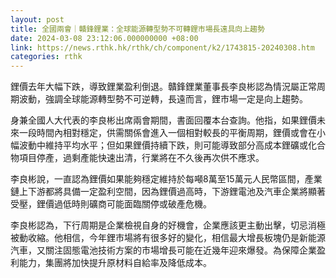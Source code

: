 ```yaml
---
layout: post
title: 全國兩會｜贛鋒鋰業：全球能源轉型勢不可轉鋰市場長遠具向上趨勢
date: 2024-03-08 23:12:06.000000000 +08:00
link: https://news.rthk.hk/rthk/ch/component/k2/1743815-20240308.htm
categories: rthk
---
```


鋰價去年大幅下跌，導致鋰業盈利倒退。贛鋒鋰業董事長李良彬認為情況屬正常周期波動，強調全球能源轉型勢不可逆轉，長遠而言，鋰市場一定是向上趨勢。

身兼全國人大代表的李良彬出席兩會期間，書面回覆本台查詢。他指，如果鋰價未來一段時間內相對穩定，供需關係會進入一個相對較長的平衡周期，鋰價或會在小幅波動中維持平均水平；但如果鋰價持續下跌，則可能導致部分高成本鋰礦或化合物項目停產，過剩產能快速出清，行業將在不久後再次供不應求。

李良彬說，一直認為鋰價如果能夠穩定維持於每噸8萬至15萬元人民幣區間，產業鏈上下游都將具備一定盈利空間，因為鋰價過高時，下游鋰電池及汽車企業將顯著受壓，鋰價過低時則礦商可能面臨關停或破產危機。

李良彬認為，下行周期是企業檢視自身的好機會，企業應該更主動出擊，切忌消極被動收縮。他相信，今年鋰市場將有很多好的變化，相信最大增長板塊仍是新能源汽車，又關注固態電池技術方案的市場增長可能在近幾年迎來爆發。為保障企業盈利能力，集團將加快提升原材料自給率及降低成本。
